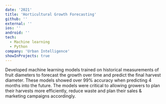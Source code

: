 ```yaml
---
date: '2021'
title: 'Horticultural Growth Forecasting'
github: ''
external: ''
ios: ''
android: ''
tech:
  - Machine learning
  - Python
company: 'Urban Intelligence'
showInProjects: true
---
```


Developed machine learning models trained on historical measurements of fruit diameters to forecast the growth over time and predict the final harvest diameter. These models showed over 99% accuracy when predicting 4 months into the future. The models were critical to allowing growers to plan their harvests more efficiently, reduce waste and plan their sales & marketing campaigns accordingly.
